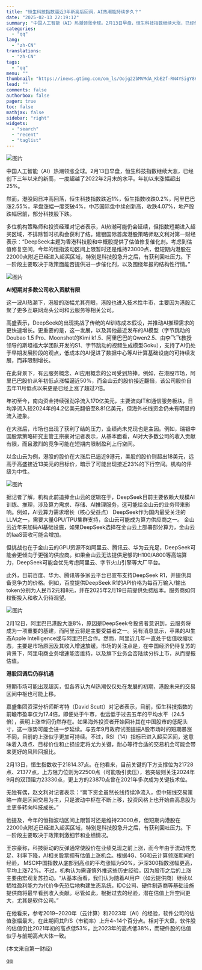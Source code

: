 ```yaml
---
title: "恒生科技指数逼近3年新高后回调，AI热潮能持续多久？"
date: "2025-02-13 22:19:12"
summary: "中国人工智能（AI）热潮领涨全球。2月13日早盘，恒生科技指数继续大涨，已经创下三年以来的新高，一度..."
categories:
  - "qq"
lang:
  - "zh-CN"
translations:
  - "zh-CN"
tags:
  - "qq"
menu: ""
thumbnail: "https://inews.gtimg.com/om_ls/Oojg22bMVMdA_KbE2f-RN4YSigY8Hq1ebFnEZ6WdV61d0AA_640360/0"
lead: ""
comments: false
authorbox: false
pager: true
toc: false
mathjax: false
sidebar: "right"
widgets:
  - "search"
  - "recent"
  - "taglist"
---
```


![图片](https://inews.gtimg.com/om_bt/OyJ5Cn6bU9trtDn9ulIQc_dcQhqTCpNXrLHyT5NV_Eo-YAA/641)

中国人工智能（AI）热潮领涨全球。2月13日早盘，恒生科技指数继续大涨，已经创下三年以来的新高，一度超越了2022年2月末的水平。年初以来涨幅超出25%。

然而，港股同日冲高回落，恒生科技指数跌近1%，恒生指数收跌0.2%，阿里巴巴涨2.55%，早盘涨幅一度突破4%，中芯国际盘中续创新高，收跌4.07%，地产股跌幅居前，部分科技股下跌。

多位机构策略师和投资经理对记者表示，AI热潮可能仍会延续，但指数短期进入超买区域，不排除暂时机构会获利了结。建银国际首席港股策略师赵文利对第一财经表示：“DeepSeek主题为香港科技股和中概股提供了估值修复催化剂。考虑到估值修复空间，今年的恒指波动区间上限暂时还是维持23000点，但短期内港股在22000点附近已经进入超买区域，特别是科技股急升之后，有获利回吐压力。下一阶段主要取决于政策面能否提供进一步催化剂，以及围绕年报的结构性行情。”

![图片](https://inews.gtimg.com/om_bt/O6YCShlwjk7dQqaYTIgpS6FmHWEk0BtwxOOkIgIjdsWtIAA/641)

**AI短期对多数公司收入贡献有限**

这一波AI热潮下，港股的涨幅尤其亮眼，港股也进入技术性牛市，主要因为港股汇聚了更多互联网龙头公司和云服务等相关公司。

高盛表示，DeepSeek的出现挑战了传统的AI训练成本假设，并推动AI推理需求的更快速增长。更重要的是，这一发展，以及其他最近发布的AI模型（字节跳动的Doubao 1.5 Pro、Moonshot的Kimi k1.5、阿里巴巴的Qwen2.5、由李飞飞教授领导的斯坦福大学团队开发的S1、字节跳动的视频生成模型Goku），支持了AI仍处于早期发展阶段的观点，低成本的AI促进了数据中心等AI计算基础设施的可持续发展，而非限制增长。

在此背景下，有云服务概念、AI应用概念的公司受到热捧。例如，在港股市场，阿里巴巴股价从年初低点涨幅逼近50%，而金山云的股价接近翻倍，该公司股价自去年11月低点以来更是已经上涨了超过7倍。

年初至今，南向资金持续强劲净流入170亿美元，主要流向IT和通信服务板块，日均净流入较2024年的4.2亿美元翻倍至8.81亿美元，但海外长线资金仍未有明显的流入迹象。

在大涨后，市场也出现了获利了结的压力，业绩尚未兑现也是主因。例如，瑞银中国股票策略研究主管王宗豪对记者表示，从基本面看，AI对大多数公司的收入贡献有限，而且激烈的竞争可能在短期内限制盈利上行空间。

以金山云为例，港股的股价在大涨后已逼近9港元，美股的股价则超出18美元，远高于高盛接近13美元的目标价，暗示了可能出现接近23%的下行空间。机构的评级为中性。

![图片](https://inews.gtimg.com/om_bt/OvfngrxUvqp9At9KIJWNQCqhkq2BbJ3tLRhzZlxbGYI4cAA/641)

据记者了解，机构此前追捧金山云的逻辑在于，DeepSeek目前主要依赖大规模AI训练、推理，涉及算力需求、存储、AI推理服务，这可能给金山云的业务带来影响。例如，AI云算力需求增长（核心受益点） DeepSeek作为国内最受关注的LLM之一，需要大量GPU/TPU集群支持，金山云可能成为算力供应商之一。 金山云近年来加码AI基础设施，如果DeepSeek选择在金山云上部署部分算力，金山云的IaaS营收可能会增加。

但挑战也在于金山云的GPU资源不如阿里云、腾讯云、华为云充足，DeepSeek可能会更倾向于更强的供应商。如果金山云无法提供足够的H100/A800等高端算力，DeepSeek可能会优先考虑阿里云、字节火山引擎等大厂平台。

此外，目前百度、华为、腾讯等多家云平台已宣布支持DeepSeek R1，并提供具备竞争力的价格。例如，百度提供DeepSeek R1的API价格为每百万输入/输出token分别为人民币2元和8元，并在2025年2月19日前提供免费版本。服务商如何权衡投入和收入仍待观望。

![图片](https://inews.gtimg.com/om_bt/Ow4I7XMjeNWFFTPOTlyOpJh-t-fQMGbg5vRyXP4YR96oAAA/641)

2月12日，阿里巴巴港股大涨8%，原因是DeepSeek令投资者意识到，云服务将成为一项重要的基建，而阿里云将是主要受益者之一。另有消息显示，苹果的AI生态Apple Intelligence或与阿里巴巴合作。然而，阿里近几年一直处于估值收缩状态，主要是市场原因及其收入增速放缓。市场的关注点是，在中国经济仍待复苏的背景下，阿里电商业务增速能否维持，以及旗下业务会否陆续分拆上市，从而提振估值。

**港股回调后仍存机遇**

短期市场可能出现超买，但各界认为AI热潮仅仅处在发展的初期，港股未来的交易区间中枢也可能上移。

嘉盛集团资深分析师斯考特（David Scutt）对记者表示，目前，恒生科技指数的前瞻市盈率仅为17.4倍，即便处于牛市，也远低于过去五年的平均水平（24.5倍），表明上涨空间仍然存在。如果海外投资者开始回补其在中国股市的低配头寸，这一涨势可能会进一步延续。与去年9月政府试图提振A股市场时的短期暴涨不同，目前的上涨似乎更加可持续。不过，RSI（14）指标已进入超买区间，这意味着入场点、目标价位和止损设定将尤为关键，耐心等待合适的交易机会可能会带来更好的风险回报比。

2月13日，恒生指数收于21814.37点。在他看来，目前关键的下方支撑位为21728点、21377点，上方阻力位则为22500点（可能吸引卖压），若突破则关注2024年9月的双顶阻力23330点，更上方的23870点曾在2021年多次成为关键技术位。

无独有偶，赵文利对记者表示：“南下资金虽然长线持续净流入，但中短线交易策略一直是区间交易为主，只是波动中枢在不断上移，投资风格上也开始由高息股为主更多转向科技成长。”

他提及，今年的恒指波动区间上限暂时还是维持23000点，但短期内港股在22000点附近已经进入超买区域，特别是科技股急升之后，有获利回吐压力。下一阶段主要取决于政策刺激细节和业绩情况。

王宗豪称，科技驱动的反弹通常使股价在业绩兑现之前上涨，而今年由于流动性充足、利率下降，AI相关股票拥有估值上涨机会。根据4G、5G和云计算领涨期间的经验， MSCI中国指数从底部到高点的平均涨幅为50%，沪深300指数涨幅更高，平均上涨72%。不过，机构认为需谨慎外推这些历史经验，因为股市之后的上涨主要由宏观复苏拉动。“从基本面看，我们认为随着AI用户（如云提供商）继续以牺牲盈利能力为代价争先恐后地构建生态系统，IDC公司、硬件制造商等基础设施提供商将最早看到收入贡献。尽管如此，根据过去的经验，潜在估值上升空间更大，尤其是软件公司。”

在他看来，参考2019~2020年（云计算）和2023年（AI）的经验，软件公司的估值涨幅最大，在此期间其P/S（市销率）上升4~14个百分点。相对于大盘，软件股的估值仍比2021年初的高点低53%，比2023年的高点低38%，而硬件股的估值似乎与前期高点大体一致。

 (本文来自第一财经)

[qq](https://new.qq.com/rain/a/20250213A08ZDT00)
